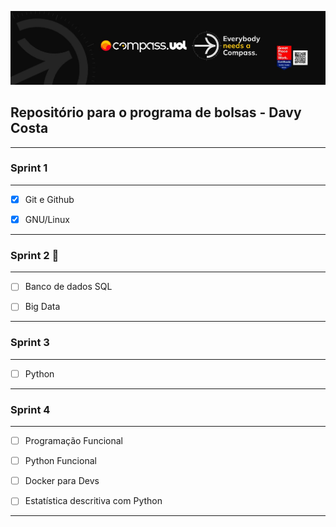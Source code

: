 [![Imagem da Compass](Compass.jpg)](https://www.linkedin.com/in/davy-carlos-costa-34510b214/)

## Repositório para o programa de bolsas - Davy Costa
<hr>  
  
  
### Sprint 1
<hr>  

* [x] Git e Github  
* [x] GNU/Linux
  
  
<hr>
  
  
### Sprint 2 :open_file_folder:
<hr>  

* [ ] Banco de dados SQL
* [ ] Big Data
  
  
<hr>
  
  
### Sprint 3
<hr>  

* [ ] Python   
  
  
<hr>
  
  
### Sprint 4
<hr>  

* [ ] Programação Funcional  
* [ ] Python Funcional 
* [ ] Docker para Devs
* [ ] Estatística descritiva com Python
  
  
<hr>
